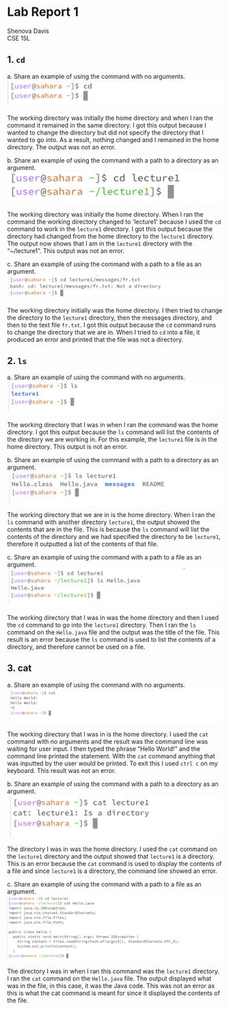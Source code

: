 # Lab Report 1

Shenova Davis  
CSE 15L

## 1. `cd`
   
a. Share an example of using the command with no arguments.
![Image](cdnoargument.png) 

The working directory was initially the home directory and when I ran the command it remained in the same directory. I got this output because I wanted to change the directory but did not specify the directory that I wanted to go into. As a result, nothing changed and I remained in the home directory. The output was not an error.

b. Share an example of using the command with a path to a directory as an argument.
![Image](cddirectory.png)

The working directory was initially the home directory. When I ran the command the working directory changed to 'lecture1' because I used the `cd` command to work in the `lecture1` directory. I got this output because the directory had changed from the home directory to the `lecture1` directory. The output now shows that I am in the `lecture1` directory with the “~/lecture1”. This output was not an error.

c. Share an example of using the command with a path to a file as an argument.
![Image](cdfile.png)

The working directory initially was the home directory. I then tried to change the directory to the `lecture1` directory, then the messages directory, and then to the text file `fr.txt`. I got this output because the `cd` command runs to change the directory that we are in. When I tried to `cd` into a file, it produced an error and printed that the file was not a directory.


## 2. `ls`

a. Share an example of using the command with no arguments.
![Image](lsnoargument.png) 

The working directory that I was in when I ran the command was the home directory. I got this output because the `ls` command will list the contents of the directory we are working in. For this example, the `lecture1` file is in the home directory. This output is not an error.

b. Share an example of using the command with a path to a directory as an argument.
![Image](lsdirectory.png) 

The working directory that we are in is the home directory. When I ran the `ls` command with another directory `lecture1`, the output showed the contents that are in the file. This is because the `ls` command will list the contents of the directory and we had specified the directory to be `lecture1`, therefore it outputted a list of the contents of that file.  

c. Share an example of using the command with a path to a file as an argument.
![Image](lsfile.png)

The working directory that I was in was the home directory and then I used the `cd` command to go into the `lecture1` directory. Then I ran the `ls` command on the `Hello.java` file and the output was the title of the file. This result is an error because the `ls` command is used to list the contents of a directory, and therefore cannot be used on a file. 

## 3. cat

a. Share an example of using the command with no arguments.
![Image](catnoargument.png) 

The working directory that I was in is the home directory. I used the `cat` command with no arguments and the result was the command line was waiting for user input. I then typed the phrase “Hello World!” and the command line printed the statement. With the `cat` command anything that was inputted by the user would be printed. To exit this I used `ctrl c` on my keyboard. This result was not an error. 

b. Share an example of using the command with a path to a directory as an argument.
![Image](catdirectory.png) 

The directory I was in was the home directory. I used the `cat` command on the `lecture1` directory and the output showed that `lecture1` is a directory. This is an error because the `cat` command is used to display the contents of a file and since `lecture1` is a directory, the command line showed an error. 

c. Share an example of using the command with a path to a file as an argument.
![Image](catfile.png)

The directory I was in when I ran this command was the `lecture1` directory. I ran the `cat` command on the `Hello.java` file. The output displayed what was in the file, in this case, it was the Java code. This was not an error as this is what the cat command is meant for since it displayed the contents of the file. 

